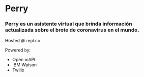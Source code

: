 # Perry
### Perry es un asistente virtual que brinda información actualizada sobre el brote de coronavirus en el mundo.

Hosted @ repl.co

Powered by:
- Open mAPI
- IBM Watson
- Twilio
